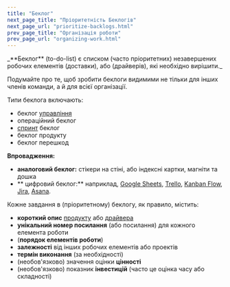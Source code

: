 ```yaml
---
title: "Беклог"
next_page_title: "Пріоритетність Беклогів"
next_page_url: "prioritize-backlogs.html"
prev_page_title: "Організація роботи"
prev_page_url: "organizing-work.html"
---
```



<div class="card summary"><div class="card-body">_**Беклог** (to-do-list) є списком (часто пріоритетних) незавершених робочих елементів (доставки), або (драйверів), які необхідно вирішити._
</div></div>

Подумайте про те, щоб зробити беклоги видимими не тільки для інших членів команди, а й для всієї організації.

Типи беклога включають:

- беклог <a href="glossary.html#entry-governance" class="glossary-tooltip" data-toggle="tooltip" title="Врядування: Процес постановки цілей, прийняття та розвитку рішень, які спрямовують людей на досягнення цих цілей.">управління</a> 
- операційний беклог
- [спринт](planning-and-review-meetings.html) беклог
- беклог продукту
- беклог перешкод

**Впровадження:**

- **аналоговий беклог:** стікери на стіні, або індексні картки, магніти та дошка
- ** цифровий беклог:** наприклад, [Google Sheets](https://www.google.com/sheets/about/), [Trello](https://trello.com/), [Kanban Flow](https://kanbanflow.com/), [Jira](https://www.atlassian.com/software/jira), [Asana](https://asana.com/).

Кожне завдання в (пріоритетному) беклогу, як правило, містить:

- **короткий опис** <a href="glossary.html#entry-deliverable" class="glossary-tooltip" data-toggle="tooltip" title="Результат: Продукт, послуга, компонент або матеріал, що надається у відповідь на організаційний драйвер.">продукту</a> або <a href="glossary.html#entry-organizational-driver" class="glossary-tooltip" data-toggle="tooltip" title="Організаційний драйвер: Драйвер - це мотив, який спонукає людину або групу реагувати на конкретну ситуацію. Драйвер вважається **організаційним драйвером**, якщо реагування на нього допоможе організації створити цінність, усунути втрати або уникнути непередбачуваних наслідків.">драйвера</a>
- **унікальний номер посилання** (або посилання) для кожного елемента роботи
- (**порядок елементів роботи**)
- **залежності** від інших робочих елементів або проектів
- **термін виконання** (за необхідності)
- (необов'язково) значення оцінки **цінності**
- (необов'язково) показник **інвестицій** (часто це оцінка часу або складності)